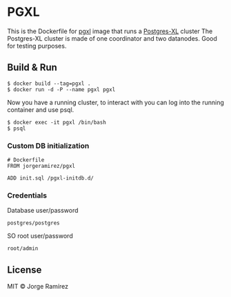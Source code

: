 # PGXL

This is the Dockerfile for [pgxl](https://hub.docker.com/r/jorgeramirez/pgxl/) image  that runs a [Postgres-XL](http://www.postgres-xl.org/) cluster The Postgres-XL cluster is made of one coordinator and two datanodes. Good for testing purposes.


## Build & Run

```
$ docker build --tag=pgxl .
$ docker run -d -P --name pgxl pgxl
```

Now you have a running cluster, to interact with you can log into the running container 
and use psql.

```
$ docker exec -it pgxl /bin/bash
$ psql
```

### Custom DB initialization

```
# Dockerfile
FROM jorgeramirez/pgxl

ADD init.sql /pgxl-initdb.d/
```


### Credentials

Database user/password

```
postgres/postgres
```

SO root user/password

```
root/admin
```

## License

MIT © Jorge Ramírez
